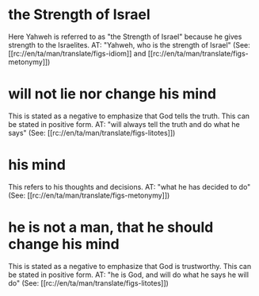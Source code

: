 # the Strength of Israel

Here Yahweh is referred to as "the Strength of Israel" because he gives strength to the Israelites. AT: "Yahweh, who is the strength of Israel" (See: [[rc://en/ta/man/translate/figs-idiom]] and [[rc://en/ta/man/translate/figs-metonymy]])

# will not lie nor change his mind

This is stated as a negative to emphasize that God tells the truth. This can be stated in positive form. AT: "will always tell the truth and do what he says" (See: [[rc://en/ta/man/translate/figs-litotes]])

# his mind

This refers to his thoughts and decisions. AT: "what he has decided to do" (See: [[rc://en/ta/man/translate/figs-metonymy]])

# he is not a man, that he should change his mind

This is stated as a negative to emphasize that God is trustworthy. This can be stated in positive form. AT: "he is God, and will do what he says he will do" (See: [[rc://en/ta/man/translate/figs-litotes]])

